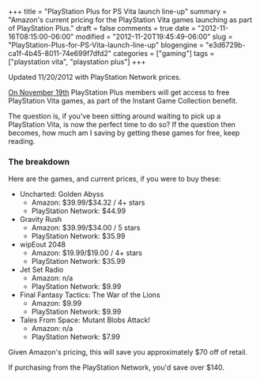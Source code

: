 +++
title = "PlayStation Plus for PS Vita launch line-up"
summary = "Amazon's current pricing for the PlayStation Vita games launching as part of PlayStation Plus."
draft = false
comments = true
date = "2012-11-16T08:15:00-06:00"
modified = "2012-11-20T19:45:49-06:00"
slug = "PlayStation-Plus-for-PS-Vita-launch-line-up"
blogengine = "e3d6729b-ca1f-4b45-8011-74e699f7dfd2"
categories = ["gaming"]
tags = ["playstation vita", "playstation plus"]
+++

<div class="note">
<p>Updated 11/20/2012 with PlayStation Network prices.</p>
</div>
<p><a rel="external" href="http://blog.us.playstation.com/2012/11/13/playstation-plus-for-ps-vita-available-next-week-take-the-tour/">On November 19th</a> PlayStation Plus members will get access to free PlayStation Vita games, as part of the Instant Game Collection benefit.</p>
<p>The question is, if you've been sitting around waiting to pick up a PlayStation Vita, is now the perfect time to do so? If the question then becomes, how much am I saving by getting these games for free, keep reading.</p>
<h3>The breakdown</h3>
<p>Here are the games, and current prices, if you were to buy these:</p>
<ul>
<li>Uncharted: Golden Abyss    
<ul>
<li>Amazon: $39.99/$34.32 / 4+ stars</li>
<li>PlayStation Network: $44.99</li>
</ul>
</li>
<li>Gravity Rush    
<ul>
<li>Amazon: $39.99/$34.00 / 5 stars</li>
<li>PlayStation Network: $35.99</li>
</ul>
</li>
<li>wipEout 2048    
<ul>
<li>Amazon: $19.99/$19.00 / 4+ stars</li>
<li>PlayStation Network: $35.99</li>
</ul>
</li>
<li>Jet Set Radio    
<ul>
<li>Amazon: n/a</li>
<li>PlayStation Network: $9.99</li>
</ul>
</li>
<li>Final Fantasy Tactics: The War of the Lions    
<ul>
<li>Amazon: $9.99</li>
<li>PlayStation Network: $9.99</li>
</ul>
</li>
<li>Tales From Space: Mutant Blobs Attack!    
<ul>
<li>Amazon: n/a</li>
<li>PlayStation Network: $7.99</li>
</ul>
</li>
</ul>
<p>Given Amazon's pricing, this will save you approximately $70 off of retail.</p>
<p>If purchasing from the PlayStation Network, you'd save over $140.</p>

